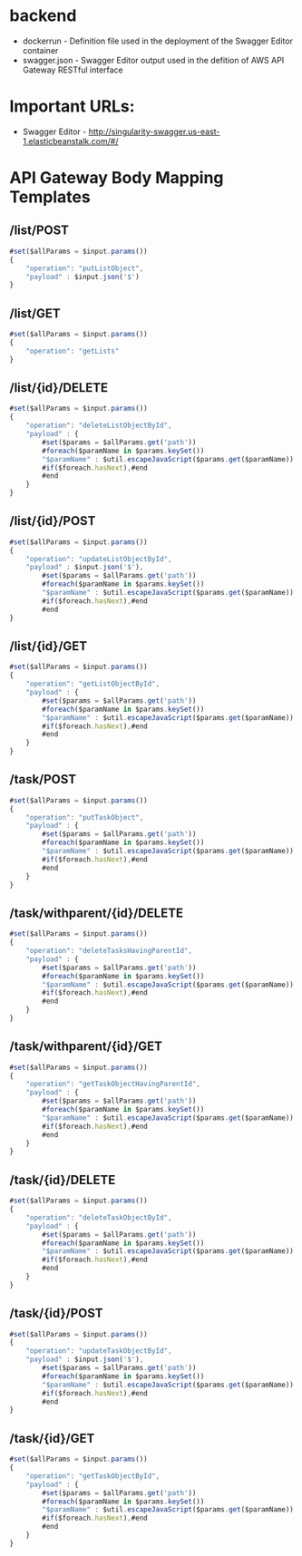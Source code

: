 # backend

* dockerrun - Definition file used in the deployment of the Swagger Editor container
* swagger.json - Swagger Editor output used in the defition of AWS API Gateway RESTful interface

# Important URLs:

* Swagger Editor - http://singularity-swagger.us-east-1.elasticbeanstalk.com/#/

# API Gateway Body Mapping Templates

## /list/POST
```javascript
#set($allParams = $input.params())
{
    "operation": "putListObject",
    "payload" : $input.json('$')
}
```

## /list/GET
```javascript
#set($allParams = $input.params())
{
    "operation": "getLists"
}
```

## /list/{id}/DELETE
```javascript
#set($allParams = $input.params())
{
    "operation": "deleteListObjectById",
    "payload" : {
        #set($params = $allParams.get('path'))
        #foreach($paramName in $params.keySet())
        "$paramName" : $util.escapeJavaScript($params.get($paramName))
        #if($foreach.hasNext),#end
        #end
    }
}
```

## /list/{id}/POST
```javascript
#set($allParams = $input.params())
{
    "operation": "updateListObjectById",
    "payload" : $input.json('$'),
        #set($params = $allParams.get('path'))
        #foreach($paramName in $params.keySet())
        "$paramName" : $util.escapeJavaScript($params.get($paramName))
        #if($foreach.hasNext),#end
        #end
}
```

## /list/{id}/GET
```javascript
#set($allParams = $input.params())
{
    "operation": "getListObjectById",
    "payload" : {
        #set($params = $allParams.get('path'))
        #foreach($paramName in $params.keySet())
        "$paramName" : $util.escapeJavaScript($params.get($paramName))
        #if($foreach.hasNext),#end
        #end
    }
}
```

## /task/POST
```javascript
#set($allParams = $input.params())
{
    "operation": "putTaskObject",
    "payload" : {
        #set($params = $allParams.get('path'))
        #foreach($paramName in $params.keySet())
        "$paramName" : $util.escapeJavaScript($params.get($paramName))
        #if($foreach.hasNext),#end
        #end
    }
}
```
## /task/withparent/{id}/DELETE
```javascript
#set($allParams = $input.params())
{
    "operation": "deleteTasksHavingParentId",
    "payload" : {
        #set($params = $allParams.get('path'))
        #foreach($paramName in $params.keySet())
        "$paramName" : $util.escapeJavaScript($params.get($paramName))
        #if($foreach.hasNext),#end
        #end
    }
}
```

## /task/withparent/{id}/GET
```javascript
#set($allParams = $input.params())
{
    "operation": "getTaskObjectHavingParentId",
    "payload" : {
        #set($params = $allParams.get('path'))
        #foreach($paramName in $params.keySet())
        "$paramName" : $util.escapeJavaScript($params.get($paramName))
        #if($foreach.hasNext),#end
        #end
    }
}
```

## /task/{id}/DELETE
```javascript
#set($allParams = $input.params())
{
    "operation": "deleteTaskObjectById",
    "payload" : {
        #set($params = $allParams.get('path'))
        #foreach($paramName in $params.keySet())
        "$paramName" : $util.escapeJavaScript($params.get($paramName))
        #if($foreach.hasNext),#end
        #end
    }
}
```

## /task/{id}/POST
```javascript
#set($allParams = $input.params())
{
    "operation": "updateTaskObjectById",
    "payload" : $input.json('$'),
        #set($params = $allParams.get('path'))
        #foreach($paramName in $params.keySet())
        "$paramName" : $util.escapeJavaScript($params.get($paramName))
        #if($foreach.hasNext),#end
        #end
}
```

## /task/{id}/GET
```javascript
#set($allParams = $input.params())
{
    "operation": "getTaskObjectById",
    "payload" : {
        #set($params = $allParams.get('path'))
        #foreach($paramName in $params.keySet())
        "$paramName" : $util.escapeJavaScript($params.get($paramName))
        #if($foreach.hasNext),#end
        #end
    }
}
```
